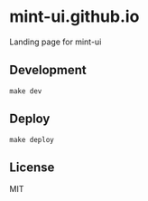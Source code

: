 # mint-ui.github.io
Landing page for mint-ui

## Development

```shell
make dev
```

## Deploy
```
make deploy
```

## License
MIT
